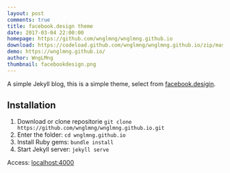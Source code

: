 ```yaml
---
layout: post
comments: true
title: facebook.design theme
date: 2017-03-04 22:00:00
homepage: https://github.com/wnglmng/wnglmng.github.io
download: https://codeload.github.com/wnglmng/wnglmng.github.io/zip/master
demo: https://wnglmng.github.io/
author: WngLMng
thumbnail: facebookdesign.png
---
```


A simple Jekyll blog, this is a simple theme, select from [facebook.desigin](https://facebook.design/).

## Installation

1. Download or clone repositorie `git clone https://github.com/wnglmng/wnglmng.github.io.git`
2. Enter the folder: `cd wnglmng.github.io`
3. Install Ruby gems: `bundle install`
4. Start Jekyll server: `jekyll serve`

Access: [localhost:4000](https://localhost:4000)
